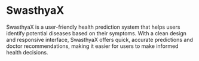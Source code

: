 # SwasthyaX
 SwasthyaX is a user-friendly health prediction system that helps users identify potential diseases based on their symptoms. With a clean design and responsive interface, SwasthyaX offers quick, accurate predictions and doctor recommendations, making it easier for users to make informed health decisions.

